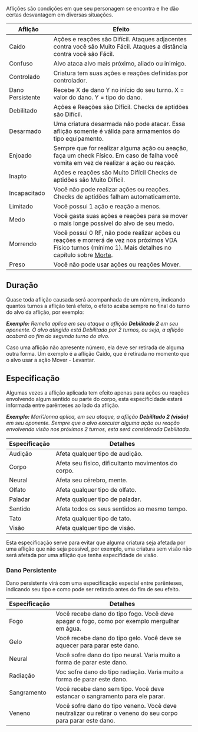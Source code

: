 Aflições são condições em que seu personagem se encontra e lhe dão certas desvantagem em diversas situações.

| Aflição          | Efeito                                                                                                                                                                |
| ---------------- | --------------------------------------------------------------------------------------------------------------------------------------------------------------------- |
| Caído            | Ações e reações são Difícil. Ataques adjacentes contra você são Muito Fácil. Ataques a distância contra você são Fácil.                                               |
| Confuso          | Alvo ataca alvo mais próximo, aliado ou inimigo.                                                                                                                      |
| Controlado       | Criatura tem suas ações e reações definidas por controlador.                                                                                                          |
| Dano Persistente | Recebe X de dano Y no início do seu turno. X = valor do dano. Y = tipo do dano.                                                                                       |
| Debilitado       | Ações e Reações são Difícil. Checks de aptidões são Difícil.                                                                                                          |
| Desarmado        | Uma criatura desarmada não pode atacar. Essa aflição somente é válida para armamentos do tipo equipamento.                                                            |
| Enjoado          | Sempre que for realizar alguma ação ou aeação, faça um check Físico. Em caso de falha você vomita em vez de realizar a ação ou reação.                                |
| Inapto           | Ações e reações são Muito Difícil Checks de aptidões são Muito Difícil.                                                                                               |
| Incapacitado     | Você não pode realizar ações ou reações. Checks de aptidões falham automaticamente.                                                                                   |
| Limitado         | Você possui 1 ação e reação a menos.                                                                                                                                  |
| Medo             | Você gasta suas ações e reações para se mover o mais longe possível do alvo de seu medo.                                                                              |
| Morrendo         | Você possui 0 RF, não pode realizar ações ou reações e morrerá de vez nos próximos VDA Físico turnos (mínimo 1). Mais detalhes no capítulo sobre [Morte](./death.md). |
| Preso            | Você não pode usar ações ou reações Mover.                                                                                                                            |

## Duração

Quase toda aflição causada será acompanhada de um número, indicando quantos turnos a aflição terá efeito, o efeito acaba sempre no final do turno do alvo da aflição, por exemplo:

**_Exemplo:_** _Remella aplica em seu ataque a aflição **Debilitado 2** em seu oponente. O alvo atingido está Debilitado por 2 turnos, ou seja, a aflição acabará ao fim do segundo turno do alvo._

Caso uma aflição não apresente número, ela deve ser retirada de alguma outra forma. Um exemplo é a aflição Caído, que é retirada no momento que o alvo usar a ação Mover - Levantar.

## Especificação

Algumas vezes a aflição aplicada tem efeito apenas para ações ou reações envolvendo algum sentido ou parte do corpo, esta especificidade estará informada entre parênteses ao lado da aflição.

**_Exemplo:_** _Mari'Jonna aplica, em seu ataque, a aflição **Debilitado 2 (visão)** em seu oponente. Sempre que o alvo executar alguma ação ou reação envolvendo visão nos próximos 2 turnos, esta será considerada Debilitada._

| Especificação | Detalhes                                            |
| ------------- | --------------------------------------------------- |
| Audição       | Afeta qualquer tipo de audição.                     |
| Corpo         | Afeta seu físico, dificultanto movimentos do corpo. |
| Neural        | Afeta seu cérebro, mente.                           |
| Olfato        | Afeta qualquer tipo de olfato.                      |
| Paladar       | Afeta qualquer tipo de paladar.                     |
| Sentido       | Afeta todos os seus sentidos ao mesmo tempo.        |
| Tato          | Afeta qualquer tipo de tato.                        |
| Visão         | Afeta qualquer tipo de visão.                       |

Esta especificação serve para evitar que alguma criatura seja afetada por uma aflição que não seja possível, por exemplo, uma criatura sem visão não será afetada por uma aflição que tenha especifidade de visão.

### Dano Persistente

Dano persistente virá com uma especificação especial entre parênteses, indicando seu tipo e como pode ser retirado antes do fim de seu efeito.

| Especificação | Detalhes                                                                                                     |
| ------------- | ------------------------------------------------------------------------------------------------------------ |
| Fogo          | Você recebe dano do tipo fogo. Você deve apagar o fogo, como por exemplo mergulhar em água.                  |
| Gelo          | Você recebe dano do tipo gelo. Você deve se aquecer para parar este dano.                                    |
| Neural        | Você sofre dano do tipo neural. Varia muito a forma de parar este dano.                                      |
| Radiação      | Voc sofre dano do tipo radiação. Varia muito a forma de parar este dano.                                     |
| Sangramento   | Você recebe dano sem tipo. Você deve estancar o sangramento para ele parar.                                  |
| Veneno        | Você sofre dano do tipo veneno. Você deve neutralizar ou retirar o veneno do seu corpo para parar este dano. |
